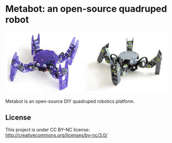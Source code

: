 # Metabot: an open-source quadruped robot

![Metabot](docs/imgs/metabots.png)

Metabot is an open-source DIY quadruped robotics platform.

## License

This project is under CC BY-NC license:
http://creativecommons.org/licenses/by-nc/3.0/
